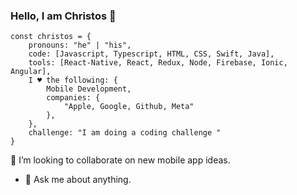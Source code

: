 
### Hello, I am Christos 👋
    
    const christos = {
    	pronouns: "he" | "his",
    	code: [Javascript, Typescript, HTML, CSS, Swift, Java],
    	tools: [React-Native, React, Redux, Node, Firebase, Ionic, Angular],
    	I ♥️ the following: {
    		Mobile Development,
    		companies: {
    			"Apple, Google, Github, Meta"
    		},
    	},
    	challenge: "I am doing a coding challenge "
    }
  
 👯 I’m looking to collaborate on new mobile app ideas.
- 💬 Ask me about anything.
<!-- - ⚡ Fun fact: I ♥️  -->


